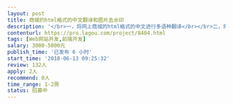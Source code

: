 ```yaml
---                
layout: post       
title: 商城的html格式的中文翻译和图片去水印           
description: '</br>一，将网上商城的html格式的中文进行多语种翻译</br></br>二，将html格式的图片进行去水印或删掉</br></br>以上功能需写进我的商城程序里面，使商城每次更新做到自动翻译和自动去除水印</br>'     
contenturl: https://pro.lagou.com/project/8404.html      
tags: [Web网站开发,前端开发]            
salary: 3000-5000元          
publish_time: '已发布 6 小时'         
start_time: '2018-06-13 09:25:32'           
review: 132人                   
apply: 2人                   
recommend: 0人                   
time_range: 1-2周              
status: 招募中                  
---                 
```

